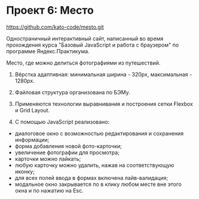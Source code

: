 # Проект 6: Место 

https://github.com/kato-code/mesto.git

Одностраничный интерактивный сайт, написанный во время прохождения курса "Базовый JavaScript и работа с браузером" по программе Яндекс.Практикума. 
 
Место, где можно делиться фотографиями из путешествий. 

1. Вёрстка адаптивная: минимальная ширина - 320px, максимальная - 1280px. 

2. Файловая структура организована по БЭМу. 

3. Применяются технологии выравнивания и построения сетки Flexbox и Grid Layout. 
 
4. С помощью JavaScript реализовано: 
 * диалоговое окно с возможностью редактирования и сохранения информации; 
 * форма добавления новой фото-карточки; 
 * увеличение фотографии для просмотра; 
 * карточки можно лайкать; 
 * любую карточку можно удалить, нажав на соответствующую иконку; 
 * для всех полей ввода в формах включена лайв-валидация; 
 * модальное окно закрывается по в клику любом месте вне этого окна и по нажатию на Esc.
